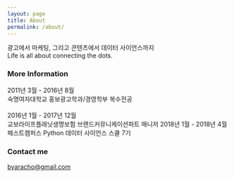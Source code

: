 ```yaml
---
layout: page
title: About
permalink: /about/
---
```


광고에서 마케팅, 그리고 콘텐츠에서 데이터 사이언스까지<br /> 
Life is all about connecting the dots.

### More Information

2011년 3월 - 2016년 8월<br /> 
숙명여자대학교 홍보광고학과/경영학부 복수전공<br />  
2016년 1월 - 2017년 12월<br /> 
교보라이프플래닛생명보험 브랜드커뮤니케이션파트 매니저
2018년 1월 - 2018년 4월<br /> 
패스트캠퍼스 Python 데이터 사이언스 스쿨 7기

### Contact me

[byaracho@gmail.com](mailto:byaracho@gmail.com)